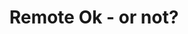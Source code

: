 ---
    title: Remote Ok - or not?
    description: |
        A talk on remote and hybrid best practices I gave with <a href="https://www.linkedin.com/in/jegerat/" target="_blank">Jürgen Eger</a>.
    short: a talk on remote and hybrid best practices I gave with <a href="https://www.linkedin.com/in/jegerat/" target="_blank">Jürgen Eger</a>
    slides: https://docs.google.com/presentation/d/111tJWAObAWZ0Pdy9fZdt9fCFQPmaXwat/edit?usp=sharing&ouid=100816667553319429573&rtpof=true&sd=true
---